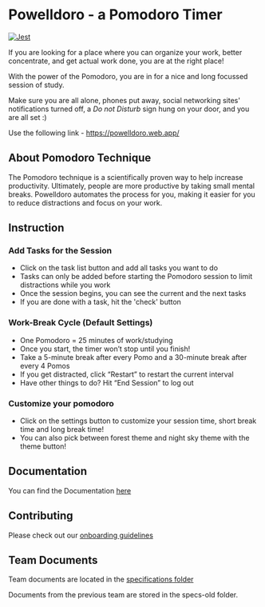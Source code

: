 # Powelldoro - a Pomodoro Timer

[![Jest](https://github.com/yitianwang18/cse112-s22-group14/actions/workflows/jest.yml/badge.svg?branch=main)](https://github.com/yitianwang18/cse112-s22-group14/actions/workflows/jest.yml)

If you are looking for a place where you can organize your work, better concentrate, and get actual work done, you are at the right place!

With the power of the Pomodoro, you are in for a nice and long focussed session of study.

Make sure you are all alone, phones put away, social networking sites' notifications turned off, a *Do not Disturb* sign hung on your door, and you are all set :)

Use the following link - <https://powelldoro.web.app/>

## About Pomodoro Technique

The Pomodoro technique is a scientifically proven way to help increase productivity. Ultimately, people are more productive by taking small mental breaks. Powelldoro automates the process for you, making it easier for you to reduce distractions and focus on your work.

## Instruction

### Add Tasks for the Session

* Click on the task list button and add all tasks you want to do
* Tasks can only be added before starting the Pomodoro session to limit distractions while you work
* Once the session begins, you can see the current and the next tasks
* If you are done with a task, hit the 'check' button

### Work-Break Cycle (Default Settings)

* One Pomodoro = 25 minutes of work/studying
* Once you start, the timer won’t stop until you finish!
* Take a 5-minute break after every Pomo and a 30-minute break after every 4 Pomos
* If you get distracted, click “Restart” to restart the current interval
* Have other things to do? Hit “End Session” to log out

### Customize your pomodoro

* Click on the settings button to customize your session time, short break time and long break time!
* You can also pick between forest theme and night sky theme with the theme button!

## Documentation

You can find the Documentation [here](https://yitianwang18.github.io/cse112-s22-group14/)

## Contributing

Please check out our [onboarding guidelines](ONBOARD.md)

## Team Documents

Team documents are located in the [specifications folder](specifications/README.md)

Documents from the previous team are stored in the specs-old folder.
